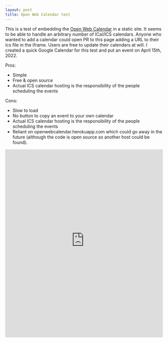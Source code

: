 ```yaml
---
layout: post
title: Open Web Calendar test
---
```


This is a test of embedding the [Open Web Calendar](https://github.com/niccokunzmann/open-web-calendar) in a static site. It seems to be able to handle an arbitrary number of ICal/ICS calendars. Anyone who wanted to add a calendar could open PR to this page adding a URL to their ics file in the iframe. Users are free to update their calendars at will. I created a quick Google Calendar for this test and put an event on April 15th, 2022.

Pros:
- Simple
- Free & open source
- Actual ICS calendar hosting is the responsibility of the people scheduling the events

Cons:
- Slow to load
- No button to copy an event to your own calendar
- Actual ICS calendar hosting is the responsibility of the people scheduling the events
- Reliant on openwebcalendar.herokuapp.com which could go away in the future (although the code is open source so another host could be found).

<iframe id="open-web-calendar"
    style="background:url('https://raw.githubusercontent.com/niccokunzmann/open-web-calendar/master/static/img/loaders/circular-loader.gif') center center no-repeat;"
    src="https://openwebcalendar.herokuapp.com/calendar.html?url=https%3A%2F%2Fcalendar.google.com%2Fcalendar%2Fical%2Fc_3bgcgq3l97aos2n1vhs4rtfl2s%2540group.calendar.google.com%2Fpublic%2Fbasic.ics"
    sandbox="allow-scripts allow-same-origin allow-top-navigation"
    allowTransparency="true" scrolling="no"
    frameborder="0" height="600px" width="100%"></iframe>
